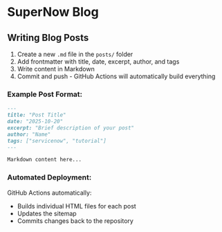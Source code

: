 # SuperNow Blog

## Writing Blog Posts

1. Create a new `.md` file in the `posts/` folder
2. Add frontmatter with title, date, excerpt, author, and tags
3. Write content in Markdown
4. Commit and push - GitHub Actions will automatically build everything

### Example Post Format:
```markdown
---
title: "Post Title"
date: "2025-10-20"
excerpt: "Brief description of your post"
author: "Name"
tags: ["servicenow", "tutorial"]
---

Markdown content here...
```

### Automated Deployment:
GitHub Actions automatically:
- Builds individual HTML files for each post
- Updates the sitemap
- Commits changes back to the repository

